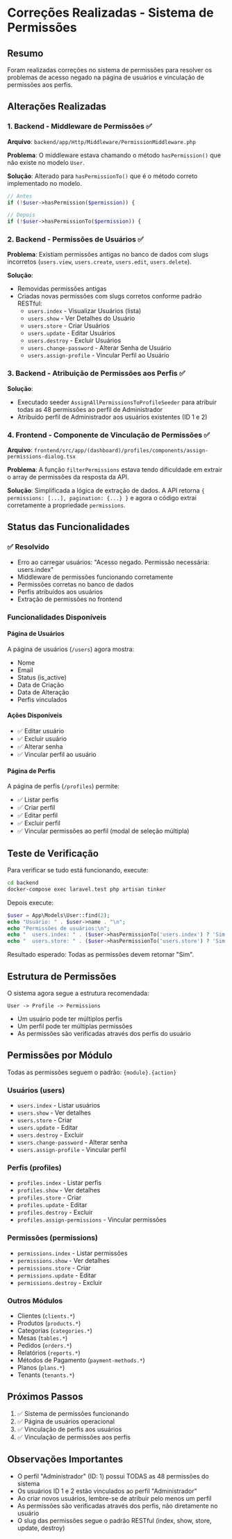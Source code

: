 # Correções Realizadas - Sistema de Permissões

## Resumo

Foram realizadas correções no sistema de permissões para resolver os problemas de acesso negado na página de usuários e vinculação de permissões aos perfis.

## Alterações Realizadas

### 1. Backend - Middleware de Permissões ✅

**Arquivo**: `backend/app/Http/Middleware/PermissionMiddleware.php`

**Problema**: O middleware estava chamando o método `hasPermission()` que não existe no modelo `User`.

**Solução**: Alterado para `hasPermissionTo()` que é o método correto implementado no modelo.

```php
// Antes
if (!$user->hasPermission($permission)) {

// Depois
if (!$user->hasPermissionTo($permission)) {
```

### 2. Backend - Permissões de Usuários ✅

**Problema**: Existiam permissões antigas no banco de dados com slugs incorretos (`users.view`, `users.create`, `users.edit`, `users.delete`).

**Solução**: 
- Removidas permissões antigas
- Criadas novas permissões com slugs corretos conforme padrão RESTful:
  - `users.index` - Visualizar Usuários (lista)
  - `users.show` - Ver Detalhes do Usuário
  - `users.store` - Criar Usuários
  - `users.update` - Editar Usuários
  - `users.destroy` - Excluir Usuários
  - `users.change-password` - Alterar Senha de Usuário
  - `users.assign-profile` - Vincular Perfil ao Usuário

### 3. Backend - Atribuição de Permissões aos Perfis ✅

**Solução**:
- Executado seeder `AssignAllPermissionsToProfileSeeder` para atribuir todas as 48 permissões ao perfil de Administrador
- Atribuído perfil de Administrador aos usuários existentes (ID 1 e 2)

### 4. Frontend - Componente de Vinculação de Permissões ✅

**Arquivo**: `frontend/src/app/(dashboard)/profiles/components/assign-permissions-dialog.tsx`

**Problema**: A função `filterPermissions` estava tendo dificuldade em extrair o array de permissões da resposta da API.

**Solução**: Simplificada a lógica de extração de dados. A API retorna `{ permissions: [...], pagination: {...} }` e agora o código extrai corretamente a propriedade `permissions`.

## Status das Funcionalidades

### ✅ Resolvido
- Erro ao carregar usuários: "Acesso negado. Permissão necessária: users.index"
- Middleware de permissões funcionando corretamente
- Permissões corretas no banco de dados
- Perfis atribuídos aos usuários
- Extração de permissões no frontend

### Funcionalidades Disponíveis

#### Página de Usuários
A página de usuários (`/users`) agora mostra:
- Nome
- Email
- Status (is_active)
- Data de Criação
- Data de Alteração
- Perfis vinculados

#### Ações Disponíveis
- ✅ Editar usuário
- ✅ Excluir usuário
- ✅ Alterar senha
- ✅ Vincular perfil ao usuário

#### Página de Perfis
A página de perfis (`/profiles`) permite:
- ✅ Listar perfis
- ✅ Criar perfil
- ✅ Editar perfil
- ✅ Excluir perfil
- ✅ Vincular permissões ao perfil (modal de seleção múltipla)

## Teste de Verificação

Para verificar se tudo está funcionando, execute:

```bash
cd backend
docker-compose exec laravel.test php artisan tinker
```

Depois execute:

```php
$user = App\Models\User::find(2);
echo "Usuário: " . $user->name . "\n";
echo "Permissões de usuários:\n";
echo "  users.index: " . ($user->hasPermissionTo('users.index') ? 'Sim' : 'Não') . "\n";
echo "  users.store: " . ($user->hasPermissionTo('users.store') ? 'Sim' : 'Não') . "\n";
```

Resultado esperado: Todas as permissões devem retornar "Sim".

## Estrutura de Permissões

O sistema agora segue a estrutura recomendada:

```
User -> Profile -> Permissions
```

- Um usuário pode ter múltiplos perfis
- Um perfil pode ter múltiplas permissões
- As permissões são verificadas através dos perfis do usuário

## Permissões por Módulo

Todas as permissões seguem o padrão: `{module}.{action}`

### Usuários (users)
- `users.index` - Listar usuários
- `users.show` - Ver detalhes
- `users.store` - Criar
- `users.update` - Editar
- `users.destroy` - Excluir
- `users.change-password` - Alterar senha
- `users.assign-profile` - Vincular perfil

### Perfis (profiles)
- `profiles.index` - Listar perfis
- `profiles.show` - Ver detalhes
- `profiles.store` - Criar
- `profiles.update` - Editar
- `profiles.destroy` - Excluir
- `profiles.assign-permissions` - Vincular permissões

### Permissões (permissions)
- `permissions.index` - Listar permissões
- `permissions.show` - Ver detalhes
- `permissions.store` - Criar
- `permissions.update` - Editar
- `permissions.destroy` - Excluir

### Outros Módulos
- Clientes (`clients.*`)
- Produtos (`products.*`)
- Categorias (`categories.*`)
- Mesas (`tables.*`)
- Pedidos (`orders.*`)
- Relatórios (`reports.*`)
- Métodos de Pagamento (`payment-methods.*`)
- Planos (`plans.*`)
- Tenants (`tenants.*`)

## Próximos Passos

1. ✅ Sistema de permissões funcionando
2. ✅ Página de usuários operacional
3. ✅ Vinculação de perfis aos usuários
4. ✅ Vinculação de permissões aos perfis

## Observações Importantes

- O perfil "Administrador" (ID: 1) possui TODAS as 48 permissões do sistema
- Os usuários ID 1 e 2 estão vinculados ao perfil "Administrador"
- Ao criar novos usuários, lembre-se de atribuir pelo menos um perfil
- As permissões são verificadas através dos perfis, não diretamente no usuário
- O slug das permissões segue o padrão RESTful (index, show, store, update, destroy)
